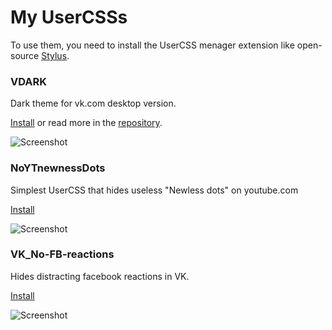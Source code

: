 # My UserCSSs
To use them, you need to install the UserCSS menager extension like open-source [Stylus](https://github.com/openstyles/stylus).

### VDARK
Dark theme for vk.com desktop version. 

[Install](https://github.com/a0eoc/VDARK/raw/master/vdark.user.css) or read more in the [repository](https://github.com/a0eoc/VDARK).

![Screenshot](https://github.com/a0eoc/VDARK/raw/master/public/preview/1.png)



### NoYTnewnessDots
Simplest UserCSS that hides useless "Newless dots" on youtube.com

[Install](https://github.com/a0eoc/UserCSS/raw/main/DeleteYTnewnessdots.user.css)

![Screenshot](https://user-images.githubusercontent.com/42794343/125235364-c97ccc80-e2fb-11eb-8b6d-8924c7f5f2bb.png)


### VK_No-FB-reactions
Hides distracting facebook reactions in VK.

[Install](https://github.com/a0eoc/UserCSS/raw/main/VK_No-FB-reactions.user.css)

![Screenshot](https://user-images.githubusercontent.com/42794343/129148735-cab465a7-d4c6-4b3d-9f18-d4f276592d30.png)

